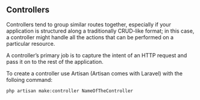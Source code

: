 ## Controllers
Controllers tend to group similar routes together, especially if your application
is structured along a traditionally CRUD-like format; in this case, a controller
might handle all the actions that can be performed on a particular resource.

A controller’s primary job is to capture the
intent of an HTTP request and pass it on to the rest of the application.

To create a controller use Artisan (Artisan comes with Laravel) with the folloing command:
```
php artisan make:controller NameOfTheController
```
